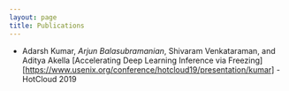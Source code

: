 ```yaml
---
layout: page
title: Publications
---
```


- Adarsh Kumar, *Arjun Balasubramanian*, Shivaram Venkataraman, and Aditya Akella [Accelerating Deep Learning Inference via Freezing][https://www.usenix.org/conference/hotcloud19/presentation/kumar] - HotCloud 2019
